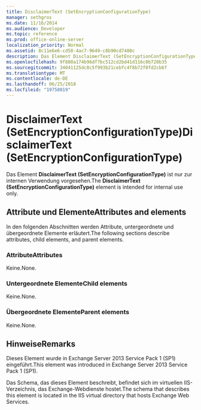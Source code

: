 ```yaml
---
title: DisclaimerText (SetEncryptionConfigurationType)
manager: sethgros
ms.date: 11/16/2014
ms.audience: Developer
ms.topic: reference
ms.prod: office-online-server
localization_priority: Normal
ms.assetid: 8c11e6e6-cd58-4ac7-9649-c8b90cd7480c
description: Das Element DisclaimerText (SetEncryptionConfigurationType) ist nur zur internen Verwendung vorgesehen.
ms.openlocfilehash: 9f880a174b96df7bc512cd2bd41d116c0b720b35
ms.sourcegitcommit: 34041125dc8c5f993b21cebfc4f8b72f0fd2cb6f
ms.translationtype: MT
ms.contentlocale: de-DE
ms.lasthandoff: 06/25/2018
ms.locfileid: "19758019"
---
```

# <a name="disclaimertext-setencryptionconfigurationtype"></a><span data-ttu-id="f16dd-103">DisclaimerText (SetEncryptionConfigurationType)</span><span class="sxs-lookup"><span data-stu-id="f16dd-103">DisclaimerText (SetEncryptionConfigurationType)</span></span>

<span data-ttu-id="f16dd-104">Das Element **DisclaimerText (SetEncryptionConfigurationType)** ist nur zur internen Verwendung vorgesehen.</span><span class="sxs-lookup"><span data-stu-id="f16dd-104">The **DisclaimerText (SetEncryptionConfigurationType)** element is intended for internal use only.</span></span> 

## <a name="attributes-and-elements"></a><span data-ttu-id="f16dd-105">Attribute und Elemente</span><span class="sxs-lookup"><span data-stu-id="f16dd-105">Attributes and elements</span></span>

<span data-ttu-id="f16dd-106">In den folgenden Abschnitten werden Attribute, untergeordnete und übergeordnete Elemente erläutert.</span><span class="sxs-lookup"><span data-stu-id="f16dd-106">The following sections describe attributes, child elements, and parent elements.</span></span>
  
### <a name="attributes"></a><span data-ttu-id="f16dd-107">Attribute</span><span class="sxs-lookup"><span data-stu-id="f16dd-107">Attributes</span></span>

<span data-ttu-id="f16dd-108">Keine.</span><span class="sxs-lookup"><span data-stu-id="f16dd-108">None.</span></span>
  
### <a name="child-elements"></a><span data-ttu-id="f16dd-109">Untergeordnete Elemente</span><span class="sxs-lookup"><span data-stu-id="f16dd-109">Child elements</span></span>

<span data-ttu-id="f16dd-110">Keine.</span><span class="sxs-lookup"><span data-stu-id="f16dd-110">None.</span></span>
  
### <a name="parent-elements"></a><span data-ttu-id="f16dd-111">Übergeordnete Elemente</span><span class="sxs-lookup"><span data-stu-id="f16dd-111">Parent elements</span></span>

<span data-ttu-id="f16dd-112">Keine.</span><span class="sxs-lookup"><span data-stu-id="f16dd-112">None.</span></span>
  
## <a name="remarks"></a><span data-ttu-id="f16dd-113">Hinweise</span><span class="sxs-lookup"><span data-stu-id="f16dd-113">Remarks</span></span>

<span data-ttu-id="f16dd-114">Dieses Element wurde in Exchange Server 2013 Service Pack 1 (SP1) eingeführt.</span><span class="sxs-lookup"><span data-stu-id="f16dd-114">This element was introduced in Exchange Server 2013 Service Pack 1 (SP1).</span></span>
  
<span data-ttu-id="f16dd-115">Das Schema, das dieses Element beschreibt, befindet sich im virtuellen IIS-Verzeichnis, das Exchange-Webdienste hostet.</span><span class="sxs-lookup"><span data-stu-id="f16dd-115">The schema that describes this element is located in the IIS virtual directory that hosts Exchange Web Services.</span></span>
  

